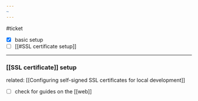 ```yaml
---
~
---
```

#ticket

- [x] basic setup
- [ ] [[#SSL certificate setup]]

---
### [[SSL certificate]] setup
related: [[Configuring self-signed SSL certificates for local development]]

- [ ] check for guides on the [[web]]
